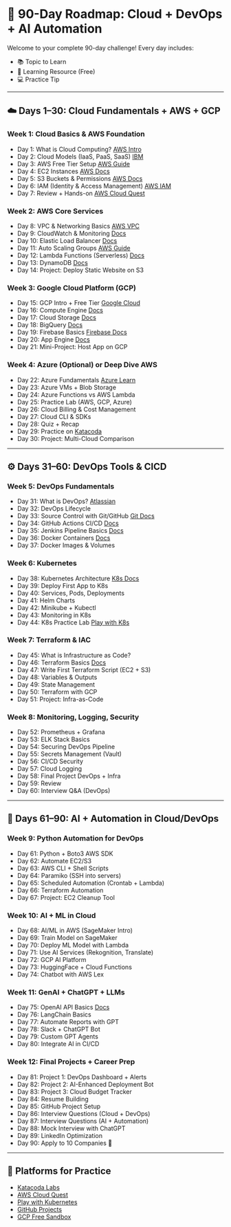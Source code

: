 # 🚀 90-Day Roadmap: Cloud + DevOps + AI Automation

Welcome to your complete 90-day challenge! Every day includes:
- 📚 Topic to Learn
- 🔗 Learning Resource (Free)
- 💻 Practice Tip

---

## ☁️ Days 1–30: Cloud Fundamentals + AWS + GCP

### Week 1: Cloud Basics & AWS Foundation
- Day 1: What is Cloud Computing? [AWS Intro](https://aws.amazon.com/what-is-cloud-computing/)
- Day 2: Cloud Models (IaaS, PaaS, SaaS) [IBM](https://www.ibm.com/cloud/learn/iaas-paas-saas)
- Day 3: AWS Free Tier Setup [AWS Guide](https://aws.amazon.com/free)
- Day 4: EC2 Instances [AWS Docs](https://docs.aws.amazon.com/AWSEC2/latest/UserGuide/Instances.html)
- Day 5: S3 Buckets & Permissions [AWS Docs](https://docs.aws.amazon.com/AmazonS3/latest/userguide/creating-bucket.html)
- Day 6: IAM (Identity & Access Management) [AWS IAM](https://aws.amazon.com/iam/)
- Day 7: Review + Hands-on [AWS Cloud Quest](https://aws.amazon.com/training/digital/aws-cloud-quest/)

### Week 2: AWS Core Services
- Day 8: VPC & Networking Basics [AWS VPC](https://docs.aws.amazon.com/vpc/latest/userguide/what-is-amazon-vpc.html)
- Day 9: CloudWatch & Monitoring [Docs](https://docs.aws.amazon.com/cloudwatch/)
- Day 10: Elastic Load Balancer [Docs](https://docs.aws.amazon.com/elasticloadbalancing/)
- Day 11: Auto Scaling Groups [AWS Guide](https://docs.aws.amazon.com/autoscaling/)
- Day 12: Lambda Functions (Serverless) [Docs](https://docs.aws.amazon.com/lambda/)
- Day 13: DynamoDB [Docs](https://docs.aws.amazon.com/dynamodb/)
- Day 14: Project: Deploy Static Website on S3

### Week 3: Google Cloud Platform (GCP)
- Day 15: GCP Intro + Free Tier [Google Cloud](https://cloud.google.com/free)
- Day 16: Compute Engine [Docs](https://cloud.google.com/compute/docs)
- Day 17: Cloud Storage [Docs](https://cloud.google.com/storage)
- Day 18: BigQuery [Docs](https://cloud.google.com/bigquery)
- Day 19: Firebase Basics [Firebase Docs](https://firebase.google.com/docs)
- Day 20: App Engine [Docs](https://cloud.google.com/appengine/docs)
- Day 21: Mini-Project: Host App on GCP

### Week 4: Azure (Optional) or Deep Dive AWS
- Day 22: Azure Fundamentals [Azure Learn](https://learn.microsoft.com/en-us/training/azure/)
- Day 23: Azure VMs + Blob Storage
- Day 24: Azure Functions vs AWS Lambda
- Day 25: Practice Lab (AWS, GCP, Azure)
- Day 26: Cloud Billing & Cost Management
- Day 27: Cloud CLI & SDKs
- Day 28: Quiz + Recap
- Day 29: Practice on [Katacoda](https://katacoda.com/)
- Day 30: Project: Multi-Cloud Comparison

---

## ⚙️ Days 31–60: DevOps Tools & CICD

### Week 5: DevOps Fundamentals
- Day 31: What is DevOps? [Atlassian](https://www.atlassian.com/devops)
- Day 32: DevOps Lifecycle
- Day 33: Source Control with Git/GitHub [Git Docs](https://git-scm.com/doc)
- Day 34: GitHub Actions CI/CD [Docs](https://docs.github.com/en/actions)
- Day 35: Jenkins Pipeline Basics [Docs](https://www.jenkins.io/doc/)
- Day 36: Docker Containers [Docs](https://docs.docker.com/get-started/)
- Day 37: Docker Images & Volumes

### Week 6: Kubernetes
- Day 38: Kubernetes Architecture [K8s Docs](https://kubernetes.io/docs/home/)
- Day 39: Deploy First App to K8s
- Day 40: Services, Pods, Deployments
- Day 41: Helm Charts
- Day 42: Minikube + Kubectl
- Day 43: Monitoring in K8s
- Day 44: K8s Practice Lab [Play with K8s](https://labs.play-with-k8s.com/)

### Week 7: Terraform & IAC
- Day 45: What is Infrastructure as Code?
- Day 46: Terraform Basics [Docs](https://developer.hashicorp.com/terraform)
- Day 47: Write First Terraform Script (EC2 + S3)
- Day 48: Variables & Outputs
- Day 49: State Management
- Day 50: Terraform with GCP
- Day 51: Project: Infra-as-Code

### Week 8: Monitoring, Logging, Security
- Day 52: Prometheus + Grafana
- Day 53: ELK Stack Basics
- Day 54: Securing DevOps Pipeline
- Day 55: Secrets Management (Vault)
- Day 56: CI/CD Security
- Day 57: Cloud Logging
- Day 58: Final Project DevOps + Infra
- Day 59: Review
- Day 60: Interview Q&A (DevOps)

---

## 🤖 Days 61–90: AI + Automation in Cloud/DevOps

### Week 9: Python Automation for DevOps
- Day 61: Python + Boto3 AWS SDK
- Day 62: Automate EC2/S3
- Day 63: AWS CLI + Shell Scripts
- Day 64: Paramiko (SSH into servers)
- Day 65: Scheduled Automation (Crontab + Lambda)
- Day 66: Terraform Automation
- Day 67: Project: EC2 Cleanup Tool

### Week 10: AI + ML in Cloud
- Day 68: AI/ML in AWS (SageMaker Intro)
- Day 69: Train Model on SageMaker
- Day 70: Deploy ML Model with Lambda
- Day 71: Use AI Services (Rekognition, Translate)
- Day 72: GCP AI Platform
- Day 73: HuggingFace + Cloud Functions
- Day 74: Chatbot with AWS Lex

### Week 11: GenAI + ChatGPT + LLMs
- Day 75: OpenAI API Basics [Docs](https://platform.openai.com/docs/)
- Day 76: LangChain Basics
- Day 77: Automate Reports with GPT
- Day 78: Slack + ChatGPT Bot
- Day 79: Custom GPT Agents
- Day 80: Integrate AI in CI/CD

### Week 12: Final Projects + Career Prep
- Day 81: Project 1: DevOps Dashboard + Alerts
- Day 82: Project 2: AI-Enhanced Deployment Bot
- Day 83: Project 3: Cloud Budget Tracker
- Day 84: Resume Building
- Day 85: GitHub Project Setup
- Day 86: Interview Questions (Cloud + DevOps)
- Day 87: Interview Questions (AI + Automation)
- Day 88: Mock Interview with ChatGPT
- Day 89: LinkedIn Optimization
- Day 90: Apply to 10 Companies 🎯

---

## 📍 Platforms for Practice
- [Katacoda Labs](https://www.katacoda.com/)
- [AWS Cloud Quest](https://aws.amazon.com/training/digital/aws-cloud-quest/)
- [Play with Kubernetes](https://labs.play-with-k8s.com/)
- [GitHub Projects](https://github.com)
- [GCP Free Sandbox](https://cloud.google.com/free)

